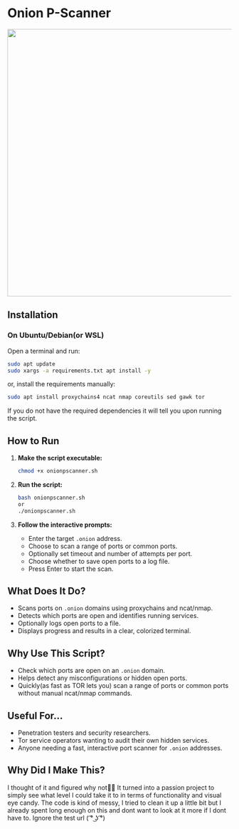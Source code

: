 # Onion P-Scanner

<a href="url"><img src="https://i.imgur.com/24vGCaw.png" align="center" width="600" ></a>

## Installation

### On Ubuntu/Debian(or WSL)

Open a terminal and run:

```bash
sudo apt update
sudo xargs -a requirements.txt apt install -y
```
or, install the requirements manually:
```bash
sudo apt install proxychains4 ncat nmap coreutils sed gawk tor
```

If you do not have the required dependencies it will tell you upon running the script.

## How to Run

1. **Make the script executable:**
   ```bash
   chmod +x onionpscanner.sh
   ```

2. **Run the script:**
   ```bash
   bash onionpscanner.sh
   or
   ./onionpscanner.sh
   ```

3. **Follow the interactive prompts:**
   - Enter the target `.onion` address.
   - Choose to scan a range of ports or common ports.
   - Optionally set timeout and number of attempts per port.
   - Choose whether to save open ports to a log file.
   - Press Enter to start the scan.

## What Does It Do?

- Scans ports on `.onion` domains using proxychains and ncat/nmap.
- Detects which ports are open and identifies running services.
- Optionally logs open ports to a file.
- Displays progress and results in a clear, colorized terminal.

## Why Use This Script?

- Check which ports are open on an `.onion` domain.
- Helps detect any misconfigurations or hidden open ports.
- Quickly(as fast as TOR lets you) scan a range of ports or common ports without manual ncat/nmap commands.

## Useful For...

- Penetration testers and security researchers.
- Tor service operators wanting to audit their own hidden services.
- Anyone needing a fast, interactive port scanner for `.onion` addresses.

## Why Did I Make This?

I thought of it and figured why not🤷‍♂️
It turned into a passion project to simply see what level I could take it to in terms of functionality and visual eye candy.
The code is kind of messy, I tried to clean it up a little bit but I already spent long enough on this and dont want to look at it more if I dont have to.
Ignore the test url ( ͡° ͜ʖ ͡°)
